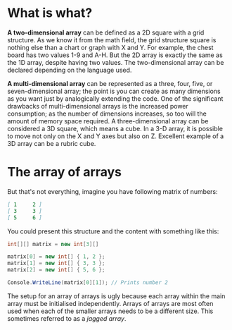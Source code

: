 # What is what?

**A two-dimensional array** can be defined as a 2D square with a grid structure. As we know it from the math field, the grid structure square is nothing else than a chart or graph with X and Y.
For example, the chest board has two values 1-9 and A-H. But the 2D array is exactly the same as the 1D array, despite having two values. The two-dimensional array can be declared depending on the language used.

**A multi-dimensional array** can be represented as a three, four, five, or seven-dimensional array; the point is you can create as many dimensions as you want just by analogically extending the code. One of the significant drawbacks of multi-dimensional arrays is the increased power consumption; as the number of dimensions increases, so too will the amount of memory space required. A three-dimensional array can be considered a 3D square, which means a cube. In a 3-D array, it is possible to move not only on the X and Y axes but also on Z. Excellent example of a 3D array can be a rubric cube.

# The array of arrays

But that's not everything, imagine you have following matrix of numbers:

```markdown
[ 1 	2 ]
[ 3 	3 ]
[ 5 	6 ]
```

You could present this structure and the content with something like this:

```c#
int[][] matrix = new int[3][]

matrix[0] = new int[] { 1, 2 };
matrix[1] = new int[] { 3, 3 };
matrix[2] = new int[] { 5, 6 };

Console.WriteLine(matrix[0][1]); // Prints number 2
```

The setup for an array of arrays is ugly because each array within the main array must be initialised independently. Arrays of arrays are most often used when each of the smaller arrays needs to be a different size. This sometimes referred to as a _jagged array_.

